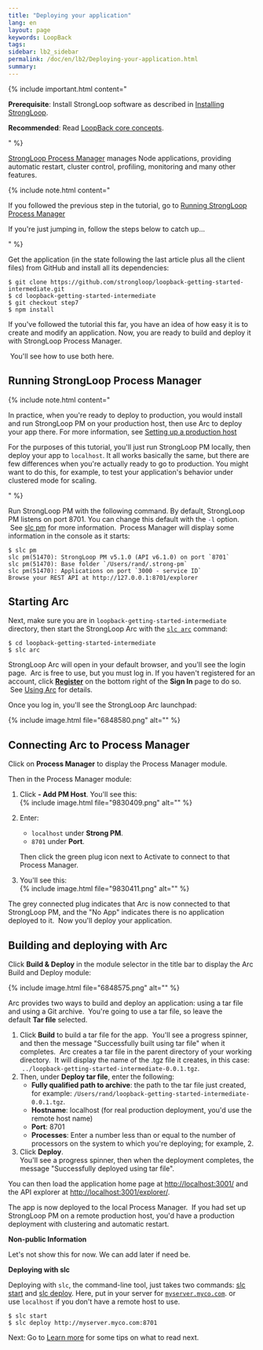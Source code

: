```yaml
---
title: "Deploying your application"
lang: en
layout: page
keywords: LoopBack
tags:
sidebar: lb2_sidebar
permalink: /doc/en/lb2/Deploying-your-application.html
summary:
---
```


{% include important.html content="

**Prerequisite**: Install StrongLoop software as described in [Installing StrongLoop](/doc/en/lb2/Installing-StrongLoop).

**Recommended**: Read [LoopBack core concepts](/doc/en/lb2/LoopBack-core-concepts).

" %}

[StrongLoop Process Manager](http://strong-pm.io/) manages Node applications, providing automatic restart, cluster control, profiling, monitoring and many other features.

{% include note.html content="

If you followed the previous step in the tutorial, go to [Running StrongLoop Process Manager](/doc/en/lb2/Deploying-your-application.html)

If you're just jumping in, follow the steps below to catch up...

" %}

Get the application (in the state following the last article plus all the client files) from GitHub and install all its dependencies:

```
$ git clone https://github.com/strongloop/loopback-getting-started-intermediate.git
$ cd loopback-getting-started-intermediate
$ git checkout step7
$ npm install
```

If you've followed the tutorial this far, you have an idea of how easy it is to create and modify an application. Now, you are ready to build and deploy it with StrongLoop Process Manager.

 You'll see how to use both here.

## Running StrongLoop Process Manager

{% include note.html content="

In practice, when you're ready to deploy to production, you would install and run StrongLoop PM on your production host, then use Arc to deploy your app there. For more information, see [Setting up a production host](https://docs.strongloop.com/display/SLC/Setting-up-a-production-host)

For the purposes of this tutorial, you'll just run StrongLoop PM locally, then deploy your app to `localhost`. It all works basically the same, but there are few differences when you're actually ready to go to production. You might want to do this, for example, to test your application's behavior under clustered mode for scaling.

" %}

Run StrongLoop PM with the following command. By default, StrongLoop PM listens on port 8701\. You can change this default with the `-l` option.  See [slc pm](https://docs.strongloop.com/display/NODE/slc-pm) for more information.  Process Manager will display some information in the console as it starts:

```
$ slc pm 
slc pm(51470): StrongLoop PM v5.1.0 (API v6.1.0) on port `8701`
slc pm(51470): Base folder `/Users/rand/.strong-pm`
slc pm(51470): Applications on port `3000 - service ID`
Browse your REST API at http://127.0.0.1:8701/explorer
```

## Starting Arc

Next, make sure you are in `loopback-getting-started-intermediate` directory, then start the StrongLoop Arc with the [`slc arc`](https://docs.strongloop.com/display/NODE/slc-arc) command:

```
$ cd loopback-getting-started-intermediate
$ slc arc
```

StrongLoop Arc will open in your default browser, and you'll see the login page.  Arc is free to use, but you must log in. If you haven't registered for an account, click **[Register](https://strongloop.com/register/)** on the bottom right of the **Sign In** page to do so.  See [Using Arc](https://docs.strongloop.com/display/APIS/Using-Arc) for details.

Once you log in, you'll see the StrongLoop Arc launchpad:

{% include image.html file="6848580.png" alt="" %}

## Connecting Arc to Process Manager

Click on **Process Manager** to display the Process Manager module.

Then in the Process Manager module:

1.  Click **- Add PM Host**. You'll see this:  
    {% include image.html file="9830409.png" alt="" %}
2.  Enter:
    *   `localhost` under **Strong PM**.
    *   `8701` under **Port**.

    Then click the green plug icon next to Activate to connect to that Process Manager.

3.  You'll see this:  
    {% include image.html file="9830411.png" alt="" %}

The grey connected plug indicates that Arc is now connected to that StrongLoop PM, and the "No App" indicates there is no application deployed to it.  Now you'll deploy your application.

## Building and deploying with Arc

Click **Build & Deploy** in the module selector in the title bar to display the Arc Build and Deploy module:

{% include image.html file="6848575.png" alt="" %}

Arc provides two ways to build and deploy an application: using a tar file and using a Git archive.  You're going to use a tar file, so leave the default **Tar file** selected.

1.  Click **Build** to build a tar file for the app.  You'll see a progress spinner, and then the message "Successfully built using tar file" when it completes.  Arc creates a tar file in the parent directory of your working directory.  It will display the name of the .tgz file it creates, in this case:  `../loopback-getting-started-intermediate-0.0.1.tgz`.
2.  Then, under **Deploy tar file**, enter the following:
    *   **Fully qualified path to archive**: the path to the tar file just created, for example: `/Users/rand/loopback-getting-started-intermediate-0.0.1.tgz`.
    *   **Hostname**: localhost (for real production deployment, you'd use the remote host name)
    *   **Port**: 8701
    *   **Processes**: Enter a number less than or equal to the number of processors on the system to which you're deploying; for example, 2.
3.  Click **Deploy**.  
    You'll see a progress spinner, then when the deployment completes, the message "Successfully deployed using tar file".

You can then load the application home page at [http://localhost:3001/](http://localhost:3001/) and the API explorer at [http://localhost:3001/explorer/](http://localhost:3001/explorer/).

The app is now deployed to the local Process Manager.  If you had set up StrongLoop PM on a remote production host, you'd have a production deployment with clustering and automatic restart.

<div class="sl-hidden"><strong>Non-public Information</strong><br>
  <p>Let's not show this for now. We can add later if need be.</p>
  <p><strong>Deploying with slc</strong></p>
  <p>Deploying with&nbsp;<code>slc</code>, the command-line tool, just takes two commands:&nbsp;<a href="https://docs.strongloop.com/display/NODE/slc-start" rel="nofollow">slc start</a>&nbsp;and&nbsp;<a href="https://docs.strongloop.com/display/NODE/slc-deploy"
      rel="nofollow">slc deploy</a>. Here, put in your server for&nbsp;<code><a href="http://myserver.myco.com" class="external-link" rel="nofollow">myserver.myco.com</a></code>. or use&nbsp;<code>localhost</code>&nbsp;if you don't have a remote host to
    use.</p>
  <div class="code panel pdl" style="border-width: 1px;">
    <div class="codeContent panelContent pdl"><pre class="theme: Emacs; brush: jscript; gutter: false" style="font-size:12px;">$ slc start
$ slc deploy http://myserver.myco.com:8701</pre></div>
  </div>
</div>

Next: Go to [Learn more](/doc/en/lb2/Learn-more.html) for some tips on what to read next.